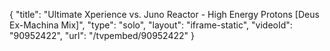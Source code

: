{
    "title": "Ultimate Xperience vs. Juno Reactor - High Energy Protons [Deus Ex-Machina Mix]",
    "type": "solo",
    "layout": "iframe-static",
    "videoId": "90952422",
    "url": "\/tvpembed\/90952422"
}